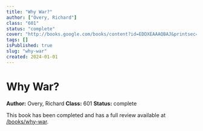 ```yaml
---
title: "Why War?"
author: ["Overy, Richard"]
class: "601"
status: "complete"
cover: "http://books.google.com/books/content?id=EDDXEAAAQBAJ&printsec=frontcover&img=1&zoom=1&edge=curl&source=gbs_api"
tags: []
isPublished: true
slug: "why-war"
created: 2024-01-01
---
```


# Why War?

**Author:** Overy, Richard
**Class:** 601
**Status:** complete

This book has been completed and has a full review available at [/books/why-war](/books/why-war).